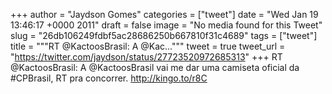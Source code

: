 
+++
author = "Jaydson Gomes"
categories = ["tweet"]
date = "Wed Jan 19 13:46:17 +0000 2011"
draft = false
image = "No media found for this Tweet"
slug = "26db106249fdbf5ac28686250b667810f31c4689"
tags = ["tweet"]
title = """RT @KactoosBrasil: A @Kac..."""
tweet = true
tweet_url = "https://twitter.com/jaydson/status/27723520972685313"
+++
RT @KactoosBrasil: A @KactoosBrasil vai me dar uma camiseta oficial da #CPBrasil, RT pra concorrer. http://kingo.to/r8C
